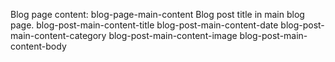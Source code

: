Blog page content:
blog-page-main-content
Blog post title in main blog page.
  blog-post-main-content-title
  blog-post-main-content-date
  blog-post-main-content-category
  blog-post-main-content-image
  blog-post-main-content-body
  